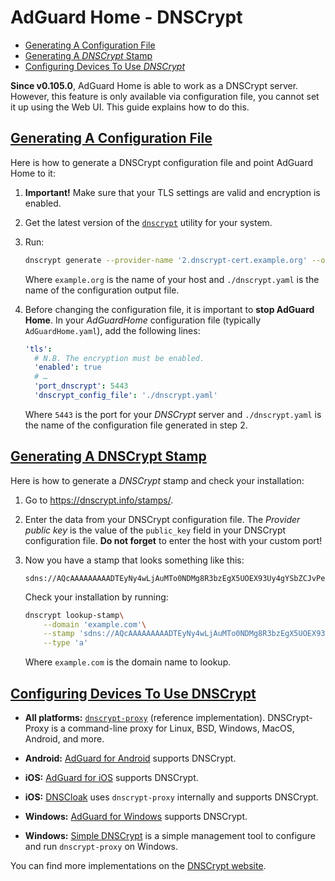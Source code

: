  #  AdGuard Home - DNSCrypt

 *  [Generating A Configuration File](#generate-config)
 *  [Generating A *DNSCrypt* Stamp](#generate-stamp)
 *  [Configuring Devices To Use *DNSCrypt*](#configure-devices)

**Since v0.105.0**, AdGuard Home is able to work as a DNSCrypt server.  However,
this feature is only available via configuration file, you cannot set it up
using the Web UI.  This guide explains how to do this.

##  <a href="#generate-config" id="#generate-config" name="generate-config">Generating A Configuration File</a>

Here is how to generate a DNSCrypt configuration file and point AdGuard Home to
it:

1.  **Important!** Make sure that your TLS settings are valid and encryption is
    enabled.

1.  Get the latest version of the [`dnscrypt`] utility for your system.

1.  Run:

    ```sh
    dnscrypt generate --provider-name '2.dnscrypt-cert.example.org' --out ./dnscrypt.yaml
    ```

    Where `example.org` is the name of your host and `./dnscrypt.yaml` is the
    name of the configuration output file.

1.  Before changing the configuration file, it is important to **stop AdGuard
    Home**.  In your *AdGuardHome* configuration file (typically
    `AdGuardHome.yaml`), add the following lines:

    ```yaml
    'tls':
      # N.B. The encryption must be enabled.
      'enabled': true
      # …
      'port_dnscrypt': 5443
      'dnscrypt_config_file': './dnscrypt.yaml'
    ```

    Where `5443` is the port for your *DNSCrypt* server and `./dnscrypt.yaml` is
    the name of the configuration file generated in step 2.

[`dnscrypt`]: https://github.com/ameshkov/dnscrypt/releases



##  <a href="#generate-stamp" id="generate-stamp" name="generate-stamp">Generating A DNSCrypt Stamp</a>

Here is how to generate a *DNSCrypt* stamp and check your installation:

1.  Go to <https://dnscrypt.info/stamps/>.

1.  Enter the data from your DNSCrypt configuration file.  The *Provider public
    key* is the value of the `public_key` field in your DNSCrypt configuration
    file.  **Do not forget** to enter the host with your custom port!

1.  Now you have a stamp that looks something like this:

    ```none
    sdns://AQcAAAAAAAAADTEyNy4wLjAuMTo0NDMg8R3bzEgX5UOEX93Uy4gYSbZCJvPeOXYlZp2HuRm8T7AbMi5kbnNjcnlwdC1jZXJ0LmV4YW1wbGUub3Jn
    ```

    Check your installation by running:

    ```sh
    dnscrypt lookup-stamp\
        --domain 'example.com'\
        --stamp 'sdns://AQcAAAAAAAAADTEyNy4wLjAuMTo0NDMg8R3bzEgX5UOEX93Uy4gYSbZCJvPeOXYlZp2HuRm8T7AbMi5kbnNjcnlwdC1jZXJ0LmV4YW1wbGUub3Jn'\
        --type 'a'
    ```

    Where `example.com` is the domain name to lookup.



##  <a href="#configure-devices" id="configure-devices" name="configure-devices">Configuring Devices To Use DNSCrypt</a>

 *  **All platforms:** [`dnscrypt-proxy`][prox] (reference implementation).
    DNSCrypt-Proxy is a command-line proxy for Linux, BSD, Windows, MacOS,
    Android, and more.

 *  **Android:** [AdGuard for Android][andr] supports DNSCrypt.

 *  **iOS:** [AdGuard for iOS][ios] supports DNSCrypt.

 *  **iOS:** [DNSCloak][cloa] uses `dnscrypt-proxy` internally and supports
    DNSCrypt.

 *  **Windows:** [AdGuard for Windows][win] supports DNSCrypt.

 *  **Windows:** [Simple DNSCrypt][simp] is a simple management tool to
    configure and run `dnscrypt-proxy` on Windows.

You can find more implementations on the [DNSCrypt website][info].

[andr]: https://adguard.com/en/adguard-android/overview.html
[cloa]: https://itunes.apple.com/app/id1452162351
[info]: https://dnscrypt.info/implementations
[ios]:  https://adguard.com/en/adguard-ios/overview.html
[prox]: https://github.com/DNSCrypt/dnscrypt-proxy
[simp]: https://simplednscrypt.org/
[win]:  https://adguard.com/en/adguard-windows/overview.html
